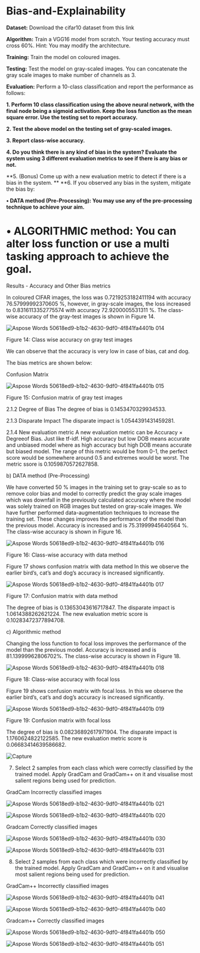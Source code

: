 # Bias-and-Explainability

**Dataset:** Download the cifar10 dataset from this link

**Algorithm:** Train a VGG16 model from scratch. Your testing accuracy must cross 60%. Hint: You may
modify the architecture.

**Training:** Train the model on coloured images.

**Testing:** Test the model on gray-scaled images. You can concatenate the gray scale images to make number of
channels as 3.

**Evaluation:** Perform a 10-class classification and report the performance as follows:

**1. Perform 10 class classification using the above neural network, with the final node being a sigmoid
activation. Keep the loss function as the mean square error. Use the testing set to report accuracy.**

**2. Test the above model on the testing set of gray-scaled images.**

**3. Report class-wise accuracy.**

**4.  Do you think there is any kind of bias in the system? Evaluate the system using 3 different evaluation
metrics to see if there is any bias or not.** 

**5. (Bonus) Come up with a new evaluation metric to detect if there is a bias in the system.
**
**6. If you observed any bias in the system, mitigate the bias by:

**• DATA method (Pre-Processing): You may use any of the pre-processing technique to achieve your
aim.**

**• ALGORITHMIC method: You can alter loss function or use a multi tasking approach to achieve the
goal.**
=
Results - Accuracy and Other Bias metrics

In coloured CIFAR images, the loss was 0.7219253182411194 with accuracy
76.57999992370605 %, however, in gray-scale images, the loss increased to
0.8316113352775574 with accuracy 72.9200005531311 %.
The class-wise accuracy of the gray-test images is shown in Figure 14.

![Aspose Words 50618ed9-b1b2-4630-9df0-4f841fa4401b 014](https://user-images.githubusercontent.com/59523992/163760193-60501711-c803-4831-932a-b6b066399f45.png)


Figure 14: Class wise accuracy on gray test images

We can observe that the accuracy is very low in case of bias, cat and dog.

The bias metrics are shown below:

Confusion Matrix

![Aspose Words 50618ed9-b1b2-4630-9df0-4f841fa4401b 015](https://user-images.githubusercontent.com/59523992/163760228-26a34a27-791f-4fb4-aede-a51420222291.png)

Figure 15: Confusion matrix of gray test images

2.1.2 Degree of Bias
The degree of bias is 0.1453470329934533.

2.1.3 Disparate Impact
The disparate impact is 1.0544391431459281.

2.1.4 New evaluation metric
A new evaluation metric can be Accuracy × Degreeof Bias. Just like tf-idf.
High accuracy but low DOB means accurate and unbiased model where as high
accuracy but high DOB means accurate but biased model. The range of this
metric would be from 0-1, the perfect score would be somewhere around 0.5 and
extremes would be worst. The metric ssore is 0.1059870572627858.

b) DATA method (Pre-Processing)

We have converted 50 % images in the training set to gray-scale so as to remove
color bias and model to correctly predict the gray scale images which was downfall in the previously calculated accuracy where the model was solely trained on
RGB images but tested on gray-scale images. We have further performed data-augmentation techniques to increase the training set. These changes improves
the performance of the model than the previous model. Accuracy is increased
and is 75.31999945640564 %. The class-wise accuracy is shown in Figure 16.

![Aspose Words 50618ed9-b1b2-4630-9df0-4f841fa4401b 016](https://user-images.githubusercontent.com/59523992/163760390-6d4c17f1-f6de-40e2-9091-0dd18e47c345.png)

Figure 16: Class-wise accuracy with data method

Figure 17 shows confusion matrix with data method In this we observe the
earlier bird’s, cat’s and dog’s accuracy is increased significantly.

![Aspose Words 50618ed9-b1b2-4630-9df0-4f841fa4401b 017](https://user-images.githubusercontent.com/59523992/163760476-e3edf075-2916-4aab-abb5-113d5f41503e.png)

Figure 17: Confusion matrix with data method

The degree of bias is 0.13653043616717847. The disparate impact is
1.0614388262621224. The new evaluation metric score is 0.10283472377894708.

c) Algorithmic method

Changing the loss function to focal loss improves the performance of the model
than the previous model. Accuracy is increased and is 81.13999962806702%. The class-wise accuracy is shown in Figure 18.

![Aspose Words 50618ed9-b1b2-4630-9df0-4f841fa4401b 018](https://user-images.githubusercontent.com/59523992/163760770-77382e17-2cca-44ab-b627-b8d029188fac.png)


Figure 18: Class-wise accuracy with focal loss

Figure 19 shows confusion matrix with focal loss. In this we observe the
earlier bird’s, cat’s and dog’s accuracy is increased significantly.

![Aspose Words 50618ed9-b1b2-4630-9df0-4f841fa4401b 019](https://user-images.githubusercontent.com/59523992/163760783-765a4151-265c-42bc-ba8b-8699979ce7e1.png)

Figure 19: Confusion matrix with focal loss

The degree of bias is 0.08236892617971904. The disparate impact is 1.1760624822122585. The new evaluation metric score is 0.06683414639586682.


![Capture](https://user-images.githubusercontent.com/59523992/163761191-868bddf8-f9a4-43c4-a587-d44e2915a58b.PNG)


7. Select 2 samples from each class which were correctly classified by the trained model. Apply GradCam
and GradCam++ on it and visualise most salient regions being used for prediction. 

GradCam Incorrectly classified images

![Aspose Words 50618ed9-b1b2-4630-9df0-4f841fa4401b 021](https://user-images.githubusercontent.com/59523992/163761816-5528304c-14eb-42f1-8534-381b8a412c1f.png)

![Aspose Words 50618ed9-b1b2-4630-9df0-4f841fa4401b 020](https://user-images.githubusercontent.com/59523992/163761818-02840811-d9c7-4199-96e9-0e21008a9747.png)

Gradcam Correctly classified images

![Aspose Words 50618ed9-b1b2-4630-9df0-4f841fa4401b 030](https://user-images.githubusercontent.com/59523992/163761884-0abd5aa7-a587-4843-9e18-85c7841981a8.png)

![Aspose Words 50618ed9-b1b2-4630-9df0-4f841fa4401b 031](https://user-images.githubusercontent.com/59523992/163761897-ef6da3c7-959d-4da1-bed2-1a3fd8fa7eb4.png)

8. Select 2 samples from each class which were incorrectly classified by the trained model. Apply GradCam
and GradCam++ on it and visualise most salient regions being used for prediction.

GradCam++ Incorrectly classified images

![Aspose Words 50618ed9-b1b2-4630-9df0-4f841fa4401b 041](https://user-images.githubusercontent.com/59523992/163761945-337d19f5-424b-48da-933e-f0a19233c675.png)

![Aspose Words 50618ed9-b1b2-4630-9df0-4f841fa4401b 040](https://user-images.githubusercontent.com/59523992/163761952-1b3ef5ff-cfa7-4585-b935-a84b6229182c.png)

Gradcam++ Correctly classified images

![Aspose Words 50618ed9-b1b2-4630-9df0-4f841fa4401b 050](https://user-images.githubusercontent.com/59523992/163762020-003d3b15-49be-419d-9e8d-e0a1f99d198b.png)

![Aspose Words 50618ed9-b1b2-4630-9df0-4f841fa4401b 051](https://user-images.githubusercontent.com/59523992/163762029-0f295d7d-86d3-4e5a-9562-18c89f27949b.png)


